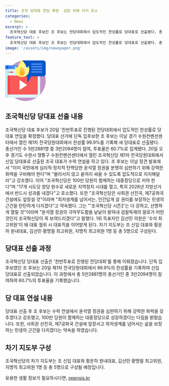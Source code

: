 ```yaml
---
title: 조국 당대표 연임 확정  심판 위해 지지 호소
categories:
  - News
excerpt: >
  조국혁신당 대표 후보인 조 후보는 전당대회에서 압도적인 찬성률로 당대표로 선출됐다. 총 5만2881명의 선거인 중 3만2094명이 참여한 투표에서 99.9%의 찬성을 얻었고, 새로운 당대표로 확정됐다. 조 후보는 당선 소감에서 윤석열 정권을 심판하고 정치적 화력을 강화하며 지지를 호소했으며, 새로운 지방정치 시대를 열고 사회권 선진국 건설을 약속했다. 지도부는 조 신임 대표와 황운하 원내대표, 김선민·황명필 최고위원, 지명직 최고위원 1명으로 구성된다.
feature_text: >
  조국혁신당 대표 후보인 조 후보는 전당대회에서 압도적인 찬성률로 당대표로 선출됐다. 총 5만2881명의 선거인 중 3만2094명이 참여한 투표에서 99.9%의 찬성을 얻었고, 새로운 당대표로 확정됐다. 조 후보는 당선 소감에서 윤석열 정권을 심판하고 정치적 화력을 강화하며 지지를 호소했으며, 새로운 지방정치 시대를 열고 사회권 선진국 건설을 약속했다. 지도부는 조 신임 대표와 황운하 원내대표, 김선민·황명필 최고위원, 지명직 최고위원 1명으로 구성된다.
image: '/assets/img/newspaper.png'
---
```


<p><img src="/assets/img/news.png" alt="rentncar 속보" /></p>

<h2 data-ke-size="size26">조국혁신당 당대표 선출 내용</h2>

<p data-ke-size="size16">조국혁신당 대표 후보가 20일 '찬반투표로 진행된 전당대회에서 압도적인 찬성률로 당대표 연임을 확정했다. 당대표 선거에 단독 입후보한 조 후보는 이날 경기 수원컨벤션센터에서 열린 제1차 전국당원대회에서 찬성률 99.9%를 기록해 새 당대표로 선출됐다. 총선거인 수 5만2881명 중 3만2094명이 참여, 투표율은 60.7%로 집계됐다. 20일 오후 경기도 수원시 영통구 수원컨벤션센터에서 열린 조국혁신당 제1차 전국당원대회에서 신임 당대표로 선출된 조국 대표가 수락 연설을 하고 있다.  조 후보는 이날 정견 발표에서 "이미 국민에게 심리적·정치적 탄핵당한 윤석열 정권을 분명히 심판하기 위해 강력한 화력을 구비해야 한다"며 "물러서지 않고 끝까지 싸울 수 있도록 압도적으로 지지해달라"고 강조했다. 이어 "조국혁신당은 100만 당원이 함께하는 대중정당으로 커야 한다"며 "17개 시도당 창당 완수로 새로운 지역정치 시대를 열고, 특히 2026년 지방선거에서 반드시 성과를 내겠다"고 호소했다. 또한 "조국혁신당은 사회권 선진국, 제7공화국 건설에도 앞장설 것"이라며 "최저생계를 넘어서는, 인간답게 살 권리를 보장하는 민생의 근간을 탄탄하게 다지겠다"고 약속했다. 그는 "'조국혁신당 시즌2'는 더 강하고, 선명하게 열릴 것"이라며 "윤석열 정권의 극악무도함을 낱낱이 밝혀내 검찰독재의 말로가 어떤 것인지 조국혁신당이 꼭 보여드리겠다"고 말했다. 1위 득표자인 김선민 의원은 '수석 최고위원'이 돼 대표 궐위 시 대표직을 이어받게 된다. 차기 지도부는 조 신임 대표와 황운하 원내대표, 김선민·황명필 최고위원, 지명직 최고위원 1명 등 총 5명으로 구성된다.</p>

<h2 data-ke-size="size26">당대표 선출 과정</h2>

<p data-ke-size="size16">조국혁신당 당대표 선출은 '찬반투표로 진행된 전당대회'를 통해 이뤄졌습니다. 단독 입후보였던 조 후보는 20일 제1차 전국당원대회에서 99.9%의 찬성률을 기록하여 신임 당대표로 선출되었습니다. 이 과정에서 총 5만2881명의 총선거인 중 3만2094명이 참여하여 60.7%의 투표율을 기록했습니다.</p>

<h2 data-ke-size="size26">당 대표 연설 내용</h2>

<p data-ke-size="size16">당대표 선출 후 조 후보는 수락 연설에서 윤석열 정권을 심판하기 위해 강력한 화력을 갖추겠다고 강조했고, 100만 당원이 함께하는 대중정당으로 성장하겠다는 다짐을 밝혔습니다. 또한, 사회권 선진국, 제7공화국 건설에 앞장서고 최저생계를 넘어서는 삶을 보장하는 민생의 근간을 다지겠다는 약속을 하였습니다.</p>

<h2 data-ke-size="size26">차기 지도부 구성</h2>

<p data-ke-size="size16">조국혁신당의 차기 지도부는 조 신임 대표와 황운하 원내대표, 김선민·황명필 최고위원, 지명직 최고위원 1명 등 총 5명으로 구성될 예정입니다.</p>
유용한 생활 정보가 필요하시다면, <a href="https://opensis.kr" rel="dofollow">opensis.kr</a>


